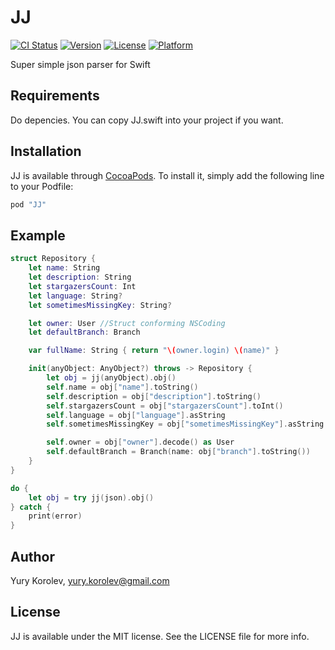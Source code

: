 # JJ

[![CI Status](http://img.shields.io/travis/anjlab/JJ.svg?style=flat)](https://travis-ci.org/anjlab/JJ)
[![Version](https://img.shields.io/cocoapods/v/JJ.svg?style=flat)](http://cocoapods.org/pods/JJ)
[![License](https://img.shields.io/cocoapods/l/JJ.svg?style=flat)](http://cocoapods.org/pods/JJ)
[![Platform](https://img.shields.io/cocoapods/p/JJ.svg?style=flat)](http://cocoapods.org/pods/JJ)

Super simple json parser for Swift

## Requirements

Do depencies. You can copy JJ.swift into your project if you want.

## Installation

JJ is available through [CocoaPods](http://cocoapods.org). To install
it, simply add the following line to your Podfile:

```ruby
pod "JJ"
```

## Example

```swift
struct Repository {
    let name: String
    let description: String
    let stargazersCount: Int
    let language: String?
    let sometimesMissingKey: String?

    let owner: User //Struct conforming NSCoding
    let defaultBranch: Branch

    var fullName: String { return "\(owner.login) \(name)" }

    init(anyObject: AnyObject?) throws -> Repository {
        let obj = jj(anyObject).obj()
        self.name = obj["name"].toString()
        self.description = obj["description"].toString()
        self.stargazersCount = obj["stargazersCount"].toInt()
        self.language = obj["language"].asString
        self.sometimesMissingKey = obj["sometimesMissingKey"].asString

        self.owner = obj["owner"].decode() as User
        self.defaultBranch = Branch(name: obj["branch"].toString())
    }
}

do {
    let obj = try jj(json).obj()
} catch {
    print(error)
}
```

## Author

Yury Korolev, yury.korolev@gmail.com

## License

JJ is available under the MIT license. See the LICENSE file for more info.
